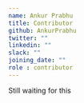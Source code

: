 ```yaml
---
name: Ankur Prabhu
title: Contributor
github: AnkurPrabhu
twitter: ""
linkedin: ""
slack: ""
joining_date: ""
role : contributor
---
```


Still waiting for this
